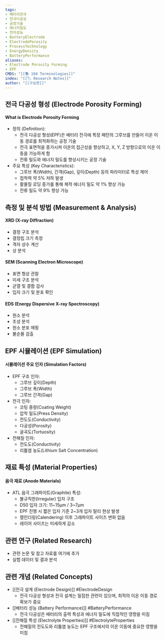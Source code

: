 ```yaml
---
tags:
- 배터리전극
- 전극다공성
- 공정기술
- 에너지밀도
- 전지성능
- BatteryElectrode
- ElectrodePorosity
- ProcessTechnology
- EnergyDensity
- BatteryPerformance
aliases:
- Electrode Porosity Forming
- EPF
CMDS: "[[📚 104 Terminologies]]"
index: "[[🏷 Research Notes]]"
author: "[[구요한]]"
---
```

## 전극 다공성 형성 (Electrode Porosity Forming)
#### What is Electrode Porosity Forming
- 정의 (Definition):
	- 전극 다공성 형성(EPF)은 배터리 전극에 특정 패턴의 그루브를 만들어 이온 이동 경로를 최적화하는 공정 기술
	- 전극 표면적을 증가시켜 이온의 접근성을 향상하고, X, Y, Z 방향으로의 이온 이동을 가능하게 함
	- 전류 밀도와 에너지 밀도를 향상시키는 공정 기술
- 주요 특성 (Key Characteristics):
	- 그루브 폭(Width), 간격(Gap), 깊이(Depth) 등의 파라미터로 특성 제어
	- 접착력 약 5% 저하 발생
	- 활물질 로딩 증가를 통해 체적 에너지 밀도 약 1% 향상 가능
	- 전류 밀도 약 9% 향상 가능

## 측정 및 분석 방법 (Measurement & Analysis)
#### XRD (X-ray Diffraction)
- 결정 구조 분석
- 결정립 크기 측정
- 격자 상수 계산
- 상 분석

#### SEM (Scanning Electron Microscope)
- 표면 형상 관찰
- 미세 구조 분석
- 균열 및 결함 검사
- 입자 크기 및 분포 확인

#### EDS (Energy Dispersive X-ray Spectroscopy)
- 원소 분석
- 조성 분석
- 원소 분포 매핑
- 불순물 검출

## EPF 시뮬레이션 (EPF Simulation)
#### 시뮬레이션 주요 인자 (Simulation Factors)
- EPF 구조 인자:
	- 그루브 깊이(Depth)
	- 그루브 폭(Width)
	- 그루브 간격(Gap)
- 전극 인자:
	- 코팅 중량(Coating Weight)
	- 압착 밀도(Press Density)
	- 전도도(Conductivity)
	- 다공성(Porosity)
	- 굴곡도(Tortuosity)
- 전해질 인자:
	- 전도도(Conductivity)
	- 리튬염 농도(Lithium Salt Concentration)

## 재료 특성 (Material Properties)
#### 음극 재료 (Anode Materials)
- ATL 음극 그래파이트(Graphite) 특성:
	- 불규칙한(Irregular) 입자 구조
	- D50 입자 크기: 11~15μm / 3~7μm
	- EPF 진행 시 짧은 입자 기준 2~3개 입자 탈리 현상 발생
	- 캘린더링(Calendering) 이후 그래파이트 사이즈 변화 없음
	- 레이어 사이즈는 미세하게 감소

## 관련 연구 (Related Research)
- 관련 논문 및 참고 자료를 여기에 추가
- 실험 데이터 및 결과 분석

## 관련 개념 (Related Concepts)
- [[전극 설계 (Electrode Design)]] #ElectrodeDesign
	- 전극 다공성 형성과 전극 설계는 밀접한 관련이 있으며, 최적의 이온 이동 경로 확보가 중요
- [[배터리 성능 (Battery Performance)]] #BatteryPerformance
	- 전극 다공성은 배터리의 출력 특성과 에너지 밀도에 직접적인 영향을 미침
- [[전해질 특성 (Electrolyte Properties)]] #ElectrolyteProperties
	- 전해질의 전도도와 리튬염 농도는 EPF 구조에서의 이온 이동에 중요한 영향을 미침 